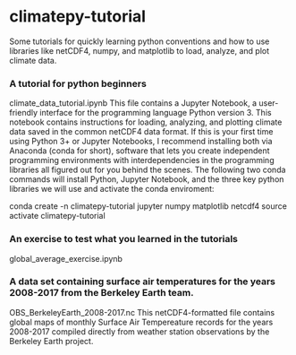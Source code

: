 # climatepy-tutorial
Some tutorials for quickly learning python conventions and how to use libraries like netCDF4, numpy, and matplotlib to load, analyze, and plot climate data.

### A tutorial for python beginners
climate_data_tutorial.ipynb 
This file contains a Jupyter Notebook, a user-friendly interface for the programming language Python version 3. This notebook contains instructions for loading, analyzing, and plotting climate data saved in the common netCDF4 data format. If this is your first time using Python 3+ or Jupyter Notebooks, I recommend installing both via Anaconda (conda for short), software that lets you create independent programming environments with interdependencies in the programming libraries all figured out for you behind the scenes. The following two conda commands will install Python, Jupyter Notebook, and the three key python libraries we will use and activate the conda enviroment:

conda create -n climatepy-tutorial jupyter numpy matplotlib netcdf4
source activate climatepy-tutorial

### An exercise to test what you learned in the tutorials
global_average_exercise.ipynb

### A data set containing surface air temperatures for the years 2008-2017 from the Berkeley Earth team.
OBS_BerkeleyEarth_2008-2017.nc 
This netCDF4-formatted file contains global maps of monthly Surface Air Tempereature records for the years 2008-2017 compiled directly from weather station observations by the Berkeley Earth project.

